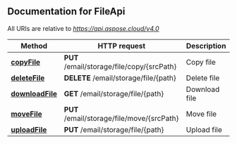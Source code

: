 
## Documentation for FileApi

All URIs are relative to *https://api.aspose.cloud/v4.0*

Method | HTTP request | Description
------ | ------------ | -----------
 [**copyFile**](FileApi.md#copyFile) | **PUT** /email/storage/file/copy/{srcPath} | Copy file
 [**deleteFile**](FileApi.md#deleteFile) | **DELETE** /email/storage/file/{path} | Delete file
 [**downloadFile**](FileApi.md#downloadFile) | **GET** /email/storage/file/{path} | Download file
 [**moveFile**](FileApi.md#moveFile) | **PUT** /email/storage/file/move/{srcPath} | Move file
 [**uploadFile**](FileApi.md#uploadFile) | **PUT** /email/storage/file/{path} | Upload file


    
